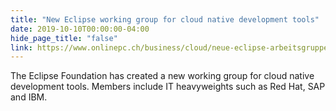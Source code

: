 ```yaml
---
title: "New Eclipse working group for cloud native development tools"
date: 2019-10-10T00:00:00-04:00
hide_page_title: "false"
link: https://www.onlinepc.ch/business/cloud/neue-eclipse-arbeitsgruppe-cloud-native-entwicklungs-tools-2140203.html
---
```

The Eclipse Foundation has created a new working group for cloud native development tools. Members include IT heavyweights such as Red Hat, SAP and IBM.